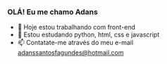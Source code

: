 ### OLÁ! Eu me chamo Adans 


  
- 🔭 Hoje estou trabalhando com front-end 
- 🌱 Estou estudando python, html, css e javascript 
- 📫 Contatate-me através do meu e-mail adanssantosfagundes@hotmail.com
